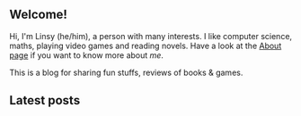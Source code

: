 ## Welcome!

Hi, I'm Linsy (he/him), a person with many interests. I like computer science, maths, playing video games and reading novels. Have a look at the [About page](/about) if you want to know more about *me*.

This is a blog for sharing fun stuffs, reviews of books & games.

<h2 id="latest-entries-header">Latest posts</h2>

<div id="latest-blog-entries">
  <!-- The blog-summary index view will insert titles of the latest 10 entries here.
       To change the behaviour or styling,
       edit the [index.views.blog-summary] section in soupault.toml
    -->
</div>
